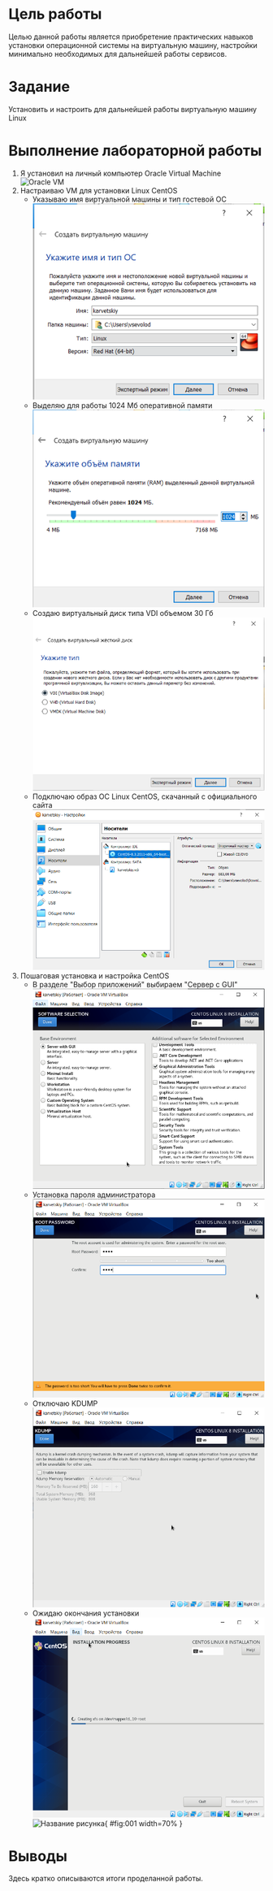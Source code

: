 # Цель работы

Целью данной работы является приобретение практических навыков установки операционной системы на виртуальную машину, настройки минимально необходимых для
дальнейшей работы сервисов.

# Задание

Установить и настроить для дальнейшей работы виртуальную машину Linux


# Выполнение лабораторной работы

1. Я установил на личный компьютер Oracle Virtual Machine
![Oracle VM](image/1.png)
2. Настраиваю VM для установки Linux CentOS
	- Указываю имя виртуальной машины и тип гостевой ОС
	![Имя ВМ и тип ОС](image/2.1.png)
	- Выделяю для работы 1024 Мб оперативной памяти
	![Оперативная память](image/2.2.png)
	- Создаю виртуальный диск типа VDI объемом 30 Гб
	![Выбор типа диска](image/2.3.png)
	- Подключаю образ ОС Linux CentOS, скачанный с официального сайта
	![Подключение образа](image/2.4.png)
3. Пошаговая установка и настройка CentOS
	- В разделе "Выбор приложений" выбираем "Сервер с GUI"
	![Выбор приложений](image/3.1.png)
	- Установка пароля администратора
	![Установка пароля](image/3.2.png)
	- Отключаю KDUMP
	![Отключение KDUMP](image/3.3.png)
	- Ожидаю окончания установки
	![Установка](image/3.4.png)
![Название рисунка](image/placeimg_800_600_tech.jpg){ #fig:001 width=70% }

# Выводы

Здесь кратко описываются итоги проделанной работы.
